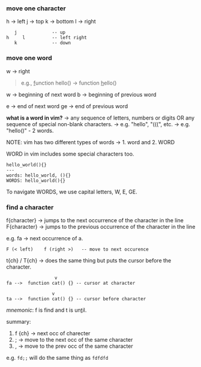 ### move one character
h -> left
j -> top
k -> bottom
l -> right

```
   j             -- up
h     l          -- left right
   k             -- down
```

### move one word

w -> right
> e.g., <u>f</u>unction hello() -> function <u>h</u>ello()

w -> beginning of next word
b -> beginning of previous word

e -> end of next word
ge -> end of previous word

**what is a word in vim?**
-> any sequence of letters, numbers or digits OR any sequence of special non-blank characters.
-> e.g. "hello", "(((", etc.
-> e.g. "hello()" - 2 words.

NOTE: vim has two different types of words -> 1. word and 2. WORD

WORD in vim includes some special characters too.
```
hello_world(){}
---
words: hello_world, (){}
WORDS: hello_world(){}
```

To navigate WORDS, we use capital letters, W, E, GE.

### find a character
f{character} -> jumps to the next occurrence of the character in the line
F{character} ->  jumps to the previous occurrence of the character in the line

e.g. fa -> next occurrence of a.

```
F (< left)    f (right >)   -- move to next occurence
```

t{ch} / T{ch} -> does the same thing but puts the cursor before the character.

```
                  v
fa -->  function cat() {} -- cursor at character 

                 v  
ta -->  function cat() {} -- cursor before character
```

*mnemonic*: f is find and t is un<u>t</u>il.

summary:
1.  f {ch} -> next occ of charecter
2. ; -> move to the next occ of the same character
3. , -> move to the prev occ of the same character

e.g. `fd;;` will do the same thing as `fdfdfd`